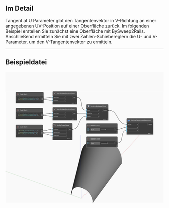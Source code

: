 ## Im Detail
Tangent at U Parameter gibt den Tangentenvektor in V-Richtung an einer angegebenen UV-Position auf einer Oberfläche zurück. Im folgenden Beispiel erstellen Sie zunächst eine Oberfläche mit BySweep2Rails. Anschließend ermitteln Sie mit zwei Zahlen-Schiebereglern die U- und V-Parameter, um den V-Tangentenvektor zu ermitteln.
___
## Beispieldatei

![TangentAtVParameter](./Autodesk.DesignScript.Geometry.Surface.TangentAtVParameter_img.jpg)

